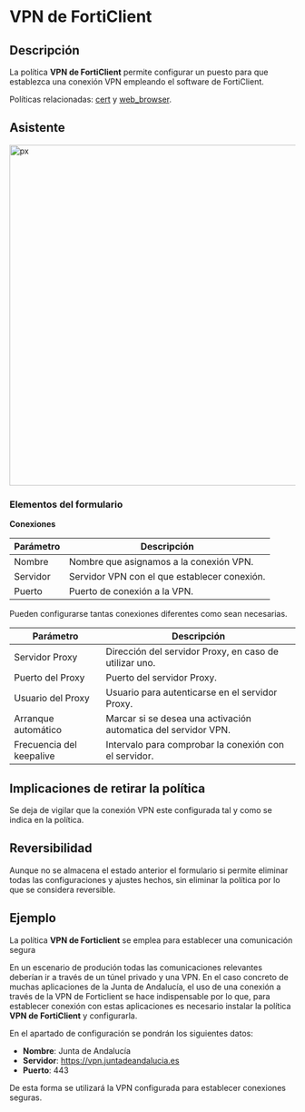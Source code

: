 # VPN de FortiClient #

## Descripción ##

La política **VPN de FortiClient** permite configurar un puesto para que establezca una conexión VPN empleando el software de FortiClient.

Políticas relacionadas: [cert](https://github.com/gecos-team/gecos-doc/wiki/Politicascert) y [web_browser](https://github.com/gecos-team/gecos-doc/wiki/Politicasweb_browser).

## Asistente ##

<img src="/gecos-team/gecos-doc/wiki/images/gecoscc/politicas/gecoscc-vpn.png" width="600" alt="px">

### Elementos del formulario ###

**Conexiones**

| Parámetro | Descripción |
| --------- | ----------- |
| Nombre    | Nombre que asignamos a la conexión VPN. |
| Servidor  | Servidor VPN con el que establecer conexión. |
| Puerto    | Puerto de conexión a la VPN. |

Pueden configurarse tantas conexiones diferentes como sean necesarias.

| Parámetro | Descripción |
| --------- | ----------- |
| Servidor Proxy | Dirección del servidor Proxy, en caso de utilizar uno. |
| Puerto del Proxy | Puerto del servidor Proxy. |
| Usuario del Proxy | Usuario para autenticarse en el servidor Proxy. |
| Arranque automático | Marcar si se desea una activación automatica del servidor VPN. |
| Frecuencia del keepalive | Intervalo para comprobar la conexión con el servidor. |

## Implicaciones de retirar la política ##

Se deja de vigilar que la conexión VPN este configurada tal y como se indica en la política.

## Reversibilidad ##

Aunque no se almacena el estado anterior el formulario si permite eliminar todas las configuraciones y ajustes hechos, sin eliminar la política por lo que se considera reversible.

## Ejemplo ##

La política **VPN de Forticlient** se emplea para establecer una comunicación segura

En un escenario de produción todas las comunicaciones relevantes deberían ir a través de un túnel privado y una VPN. En el caso concreto de muchas aplicaciones de la Junta de Andalucía, el uso de una conexión a través de la VPN de Forticlient se hace indispensable por lo que, para establecer conexión con estas aplicaciones es necesario instalar la política **VPN de FortiClient** y configurarla.

En el apartado de configuración se pondrán los siguientes datos:
* **Nombre**: Junta de Andalucía
* **Servidor**: https://vpn.juntadeandalucia.es
* **Puerto**: 443

De esta forma se utilizará la VPN configurada para establecer conexiones seguras.
